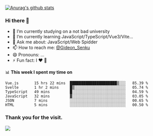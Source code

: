 [![Anurag's github stats](https://github-readme-stats.vercel.app/api?username=gideonsenku)](https://github.com/anuraghazra/github-readme-stats)
### Hi there 👋
- 🔭 I’m currently studying on a not bad university 
- 🌱 I’m currently learning JavaScript/TypeScript/Vue3/Vite...
- 💬 Ask me about: JavaScript/Web Spidder 
- 📫 How to reach me: [@Gideon_Senku](https://t.me/Gideon_Senku)
- 😄 Pronouns: ...
- ⚡ Fun fact: I ❤️ 🎵

📊 **This week I spent my time on**
<!--START_SECTION:waka-->

```text
Vue.js       15 hrs 22 mins  █████████████████████▒░░░   85.39 %
Svelte       1 hr 2 mins     █▒░░░░░░░░░░░░░░░░░░░░░░░   05.74 %
TypeScript   49 mins         █░░░░░░░░░░░░░░░░░░░░░░░░   04.59 %
JavaScript   32 mins         ▓░░░░░░░░░░░░░░░░░░░░░░░░   03.05 %
JSON         7 mins          ░░░░░░░░░░░░░░░░░░░░░░░░░   00.65 %
HTML         5 mins          ░░░░░░░░░░░░░░░░░░░░░░░░░   00.50 %
```

<!--END_SECTION:waka-->


### Thank you for the visit.
![](http://profile-counter.glitch.me/gideonsenku/count.svg)
<!--
**GideonSenku/GideonSenku** is a ✨ _special_ ✨ repository because its `README.md` (this file) appears on your GitHub profile.

Here are some ideas to get you started:

- 🔭 I’m currently working on ...
- 🌱 I’m currently learning ...
- 👯 I’m looking to collaborate on ...
- 🤔 I’m looking for help with ...
- 💬 Ask me about ...
- 📫 How to reach me: ...
- 😄 Pronouns: ...
- ⚡ Fun fact: ...
-->
